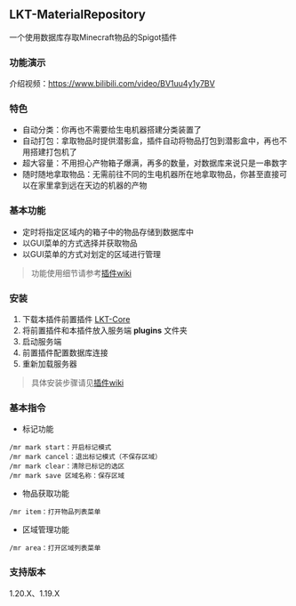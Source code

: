 ## LKT-MaterialRepository

一个使用数据库存取Minecraft物品的Spigot插件

### 功能演示

介绍视频：https://www.bilibili.com/video/BV1uu4y1y7BV

### 特色

* 自动分类：你再也不需要给生电机器搭建分类装置了
* 自动打包：拿取物品时提供潜影盒，插件自动将物品打包到潜影盒中，再也不用搭建打包机了
* 超大容量：不用担心产物箱子爆满，再多的数量，对数据库来说只是一串数字
* 随时随地拿取物品：无需前往不同的生电机器所在地拿取物品，你甚至直接可以在家里拿到远在天边的机器的产物

### 基本功能

* 定时将指定区域内的箱子中的物品存储到数据库中
* 以GUI菜单的方式选择并获取物品
* 以GUI菜单的方式对划定的区域进行管理

> 功能使用细节请参考[插件wiki](https://github.com/lockoct/LKT-MaterialRepository/wiki/%E4%BD%BF%E7%94%A8%E6%89%8B%E5%86%8C)

### 安装

1. 下载本插件前置插件 [LKT-Core](https://github.com/lockoct/LKT-Core/releases)
2. 将前置插件和本插件放入服务端 **plugins** 文件夹
3. 启动服务端
4. 前置插件配置数据库连接
5. 重新加载服务器

> 具体安装步骤请见[插件wiki](https://github.com/lockoct/LKT-MaterialRepository/wiki/%E5%AE%89%E8%A3%85)

### 基本指令

* 标记功能

```text
/mr mark start：开启标记模式
/mr mark cancel：退出标记模式（不保存区域）
/mr mark clear：清除已标记的选区
/mr mark save 区域名称：保存区域
```

* 物品获取功能

```text
/mr item：打开物品列表菜单
```

* 区域管理功能

```text
/mr area：打开区域列表菜单
```

### 支持版本

1.20.X、1.19.X
